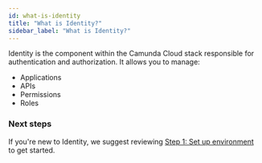 ```yaml
---
id: what-is-identity
title: "What is Identity?"
sidebar_label: "What is Identity?"
---
```


Identity is the component within the Camunda Cloud stack responsible for authentication and authorization. It allows you to manage:

- Applications
- APIs
- Permissions
- Roles

### Next steps

If you're new to Identity, we suggest reviewing [Step 1: Set up environment](../getting-started/docker/setup-environment/) to get started.
